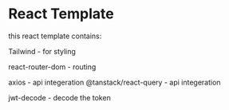 # React Template

this react template contains:


Tailwind - for styling

react-router-dom - routing

axios - api integeration
@tanstack/react-query - api integeration

jwt-decode - decode the token

